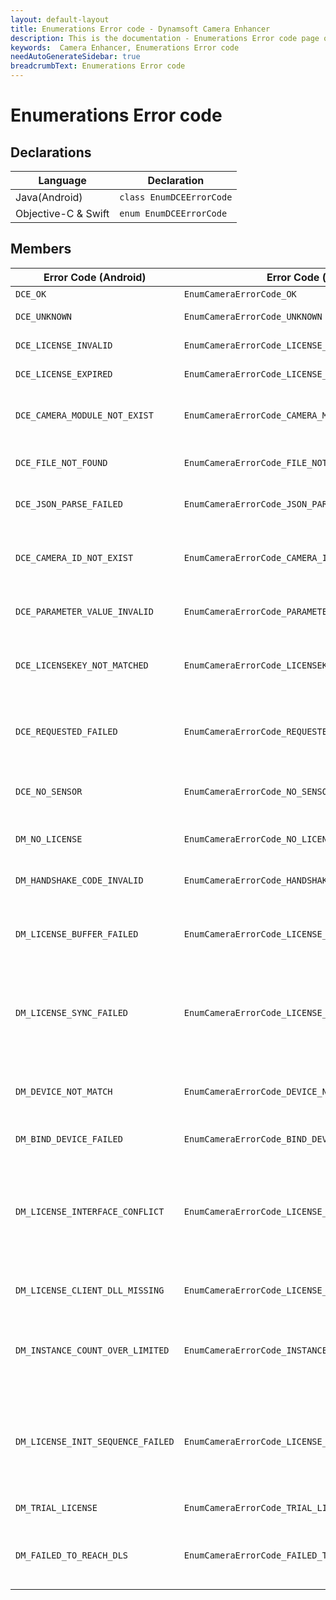 ```yaml
---
layout: default-layout
title: Enumerations Error code - Dynamsoft Camera Enhancer
description: This is the documentation - Enumerations Error code page of Dynamsoft Camera Enhancer.
keywords:  Camera Enhancer, Enumerations Error code
needAutoGenerateSidebar: true
breadcrumbText: Enumerations Error code
---
```


# Enumerations Error code

## Declarations

| Language | Declaration |
|----------|-------------|
| Java(Android) | `class EnumDCEErrorCode` |
| Objective-C & Swift | `enum EnumDCEErrorCode` |

## Members

| Error Code (Android) | Error Code (iOS) | Value | Description |
|----------------------|------------------|-------|-------------|
| `DCE_OK` | `EnumCameraErrorCode_OK`  | 0 | Successful. |
| `DCE_UNKNOWN` | `EnumCameraErrorCode_UNKNOWN` | -10000 | Unknown error. |
| `DCE_LICENSE_INVALID` | `EnumCameraErrorCode_LICENSE_INVALID` | -10001 | The licence is invalid. |
| `DCE_LICENSE_EXPIRED` | `EnumCameraErrorCode_LICENSE_EXPIRED` | -10002 | The licence has expired. |
| `DCE_CAMERA_MODULE_NOT_EXIST` | `EnumCameraErrorCode_CAMERA_MODULE_NOT_EXIST` | -10003 | Camera module does not exist. |
| `DCE_FILE_NOT_FOUND` | `EnumCameraErrorCode_FILE_NOT_FOUND` | -10004 | Failed to access the fail path. |
| `DCE_JSON_PARSE_FAILED` | `EnumCameraErrorCode_JSON_PARSE_FAILED` | -10005 | Failed to parse the JSON data. |
| `DCE_CAMERA_ID_NOT_EXIST` | `EnumCameraErrorCode_CAMERA_ID_NOT_EXIST` | -10006 | The input value does not exist in the camera ID list. |
| `DCE_PARAMETER_VALUE_INVALID` | `EnumCameraErrorCode_PARAMETER_VALUE_INVALID` | -10038 | The input parameter is invalid. |
| `DCE_LICENSEKEY_NOT_MATCHED` | `EnumCameraErrorCode_LICENSEKEY_NOT_MATCHED` | -10043 | The license key does not match the license content. |
| `DCE_REQUESTED_FAILED` | `EnumCameraErrorCode_REQUESTED_FAILED` | -10044 | The license key does not match the license content. |
| `DCE_NO_SENSOR` | `EnumCameraErrorCode_NO_SENSOR` | -10045 | The mobile sensor is not available. |
| `DM_NO_LICENSE` | `EnumCameraErrorCode_NO_LICENSE` | -20000 | There is no license specified. |
| `DM_HANDSHAKE_CODE_INVALID` | `EnumCameraErrorCode_HANDSHAKE_CODE_INVALID` | -20001 | Handshake code is invalid. |
| `DM_LICENSE_BUFFER_FAILED` | `EnumCameraErrorCode_LICENSE_BUFFER_FAILED` | -20002 | Failed to read or write license buffer. |
| `DM_LICENSE_SYNC_FAILED` | `EnumCameraErrorCode_LICENSE_SYNC_FAILED` | -20003 | Failed to synchronize license info with Dynamsoft License Server. |
| `DM_DEVICE_NOT_MATCH` | `EnumCameraErrorCode_DEVICE_NOT_MATCH` | -20004 | Device does not match with license buffer. |
| `DM_BIND_DEVICE_FAILED` | `EnumCameraErrorCode_BIND_DEVICE_FAILED` | -20005 | Failed to bind device. |
| `DM_LICENSE_INTERFACE_CONFLICT` | `EnumCameraErrorCode_LICENSE_INTERFACE_CONFLICT` | -20006 | Interface InitLicense can not be used together with other license initiation interfaces. |
| `DM_LICENSE_CLIENT_DLL_MISSING` | `EnumCameraErrorCode_LICENSE_CLIENT_DLL_MISSING` | -20007 | The license client dll is missing. |
| `DM_INSTANCE_COUNT_OVER_LIMITED` | `EnumCameraErrorCode_INSTANCE_COUNT_OVER_LIMITED` | -20008 | The number of instances used has exceeded the limit. |
| `DM_LICENSE_INIT_SEQUENCE_FAILED` | `EnumCameraErrorCode_LICENSE_INIT_SEQUENCE_FAILED` | -20009 | Interface InitLicense has to be called before creating any SDK objects. |
| `DM_TRIAL_LICENSE` | `EnumCameraErrorCode_TRIAL_LICENSE` | -20010 | Using a trial license. |
| `DM_FAILED_TO_REACH_DLS` | `EnumCameraErrorCode_FAILED_TO_REACH_DLS` | -20200 | Fail to connect to Dynamsoft License Server. |
